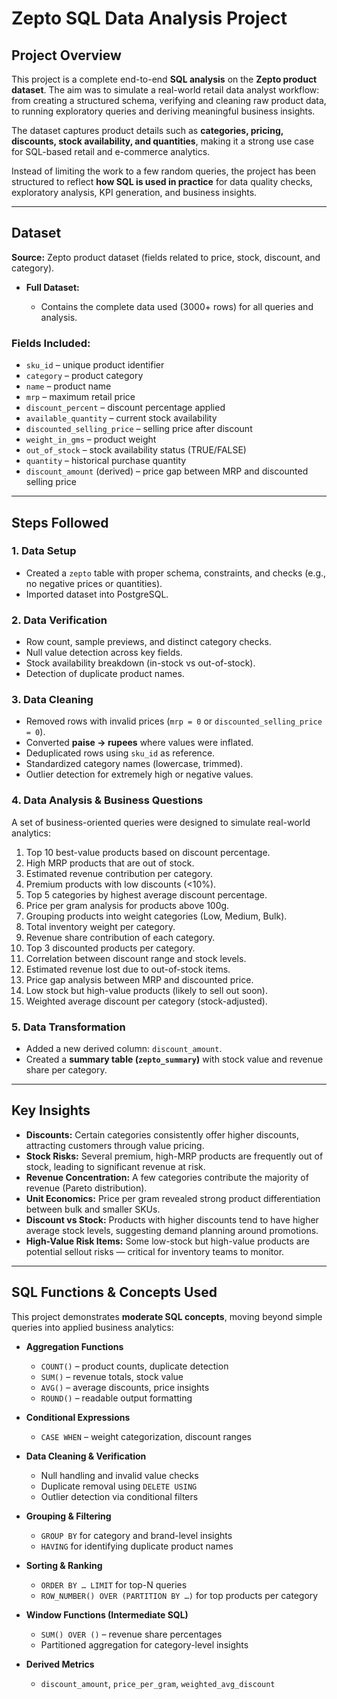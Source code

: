 # Zepto SQL Data Analysis Project

## Project Overview

This project is a complete end-to-end **SQL analysis** on the **Zepto product dataset**. The aim was to simulate a real-world retail data analyst workflow: from creating a structured schema, verifying and cleaning raw product data, to running exploratory queries and deriving meaningful business insights.

The dataset captures product details such as **categories, pricing, discounts, stock availability, and quantities**, making it a strong use case for SQL-based retail and e-commerce analytics.

Instead of limiting the work to a few random queries, the project has been structured to reflect **how SQL is used in practice** for data quality checks, exploratory analysis, KPI generation, and business insights.

---

## Dataset

**Source:** Zepto product dataset (fields related to price, stock, discount, and category).

* **Full Dataset:** 

  * Contains the complete data used (3000+ rows) for all queries and analysis.

### Fields Included:

* `sku_id` – unique product identifier
* `category` – product category
* `name` – product name
* `mrp` – maximum retail price
* `discount_percent` – discount percentage applied
* `available_quantity` – current stock availability
* `discounted_selling_price` – selling price after discount
* `weight_in_gms` – product weight
* `out_of_stock` – stock availability status (TRUE/FALSE)
* `quantity` – historical purchase quantity
* `discount_amount` (derived) – price gap between MRP and discounted selling price

---

## Steps Followed

### 1. Data Setup

* Created a `zepto` table with proper schema, constraints, and checks (e.g., no negative prices or quantities).
* Imported dataset into PostgreSQL.

### 2. Data Verification

* Row count, sample previews, and distinct category checks.
* Null value detection across key fields.
* Stock availability breakdown (in-stock vs out-of-stock).
* Detection of duplicate product names.

### 3. Data Cleaning

* Removed rows with invalid prices (`mrp = 0` or `discounted_selling_price = 0`).
* Converted **paise → rupees** where values were inflated.
* Deduplicated rows using `sku_id` as reference.
* Standardized category names (lowercase, trimmed).
* Outlier detection for extremely high or negative values.

### 4. Data Analysis & Business Questions

A set of business-oriented queries were designed to simulate real-world analytics:

1. Top 10 best-value products based on discount percentage.
2. High MRP products that are out of stock.
3. Estimated revenue contribution per category.
4. Premium products with low discounts (<10%).
5. Top 5 categories by highest average discount percentage.
6. Price per gram analysis for products above 100g.
7. Grouping products into weight categories (Low, Medium, Bulk).
8. Total inventory weight per category.
9. Revenue share contribution of each category.
10. Top 3 discounted products per category.
11. Correlation between discount range and stock levels.
12. Estimated revenue lost due to out-of-stock items.
13. Price gap analysis between MRP and discounted price.
14. Low stock but high-value products (likely to sell out soon).
15. Weighted average discount per category (stock-adjusted).

### 5. Data Transformation

* Added a new derived column: `discount_amount`.
* Created a **summary table (`zepto_summary`)** with stock value and revenue share per category.

---

## Key Insights

* **Discounts:** Certain categories consistently offer higher discounts, attracting customers through value pricing.
* **Stock Risks:** Several premium, high-MRP products are frequently out of stock, leading to significant revenue at risk.
* **Revenue Concentration:** A few categories contribute the majority of revenue (Pareto distribution).
* **Unit Economics:** Price per gram revealed strong product differentiation between bulk and smaller SKUs.
* **Discount vs Stock:** Products with higher discounts tend to have higher average stock levels, suggesting demand planning around promotions.
* **High-Value Risk Items:** Some low-stock but high-value products are potential sellout risks — critical for inventory teams to monitor.

---

## SQL Functions & Concepts Used

This project demonstrates **moderate SQL concepts**, moving beyond simple queries into applied business analytics:

* **Aggregation Functions**

  * `COUNT()` – product counts, duplicate detection
  * `SUM()` – revenue totals, stock value
  * `AVG()` – average discounts, price insights
  * `ROUND()` – readable output formatting

* **Conditional Expressions**

  * `CASE WHEN` – weight categorization, discount ranges

* **Data Cleaning & Verification**

  * Null handling and invalid value checks
  * Duplicate removal using `DELETE USING`
  * Outlier detection via conditional filters

* **Grouping & Filtering**

  * `GROUP BY` for category and brand-level insights
  * `HAVING` for identifying duplicate product names

* **Sorting & Ranking**

  * `ORDER BY … LIMIT` for top-N queries
  * `ROW_NUMBER() OVER (PARTITION BY …)` for top products per category

* **Window Functions (Intermediate SQL)**

  * `SUM() OVER ()` – revenue share percentages
  * Partitioned aggregation for category-level insights

* **Derived Metrics**

  * `discount_amount`, `price_per_gram`, `weighted_avg_discount`

